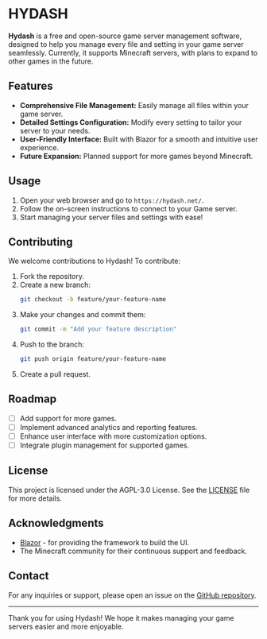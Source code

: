 # HYDASH

**Hydash** is a free and open-source game server management software, designed to help you manage every file and setting in your game server seamlessly. Currently, it supports Minecraft servers, with plans to expand to other games in the future.

## Features

- **Comprehensive File Management:** Easily manage all files within your game server.
- **Detailed Settings Configuration:** Modify every setting to tailor your server to your needs.
- **User-Friendly Interface:** Built with Blazor for a smooth and intuitive user experience.
- **Future Expansion:** Planned support for more games beyond Minecraft.

## Usage

1. Open your web browser and go to `https://hydash.net/`.
2. Follow the on-screen instructions to connect to your Game server.
3. Start managing your server files and settings with ease!

## Contributing

We welcome contributions to Hydash! To contribute:

1. Fork the repository.
2. Create a new branch:
    ```bash
    git checkout -b feature/your-feature-name
    ```
3. Make your changes and commit them:
    ```bash
    git commit -m "Add your feature description"
    ```
4. Push to the branch:
    ```bash
    git push origin feature/your-feature-name
    ```
5. Create a pull request.

## Roadmap

- [ ] Add support for more games.
- [ ] Implement advanced analytics and reporting features.
- [ ] Enhance user interface with more customization options.
- [ ] Integrate plugin management for supported games.

## License

This project is licensed under the AGPL-3.0 License. See the [LICENSE](LICENSE.txt) file for more details.

## Acknowledgments

- [Blazor](https://dotnet.microsoft.com/apps/aspnet/web-apps/blazor) - for providing the framework to build the UI.
- The Minecraft community for their continuous support and feedback.

## Contact

For any inquiries or support, please open an issue on the [GitHub repository](https://github.com/Sytroxitz/hydash/issues).

---

Thank you for using Hydash! We hope it makes managing your game servers easier and more enjoyable.
